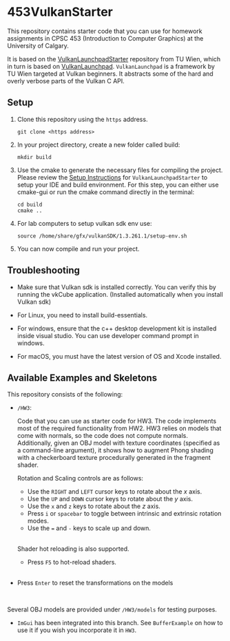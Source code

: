 # 453VulkanStarter

This repository contains starter code that you can use for homework assignments in CPSC 453 (Introduction to Computer Graphics) at the University of Calgary.

It is based on the [VulkanLaunchpadStarter](https://github.com/cg-tuwien/VulkanLaunchpadStarter) repository from TU Wien, which in turn is based on [VulkanLaunchpad](https://github.com/cg-tuwien/VulkanLaunchpad). `VulkanLaunchpad` is a framework by TU Wien targeted at Vulkan beginners. It abstracts some of the hard and overly verbose parts of the Vulkan C API.

## Setup

1. Clone this repository using the ```https``` address.
    ```
    git clone <https address>
    ```
2. In your project directory, create a new folder called build:
    ```
    mkdir build
    ```
3. Use the cmake to generate the necessary files for compiling the project. Please review the [Setup Instructions](https://github.com/cg-tuwien/VulkanLaunchpad#setup-instructions) for `VulkanLaunchpadStarter` to setup your IDE and build environment. For this step, you can either use cmake-gui or run the cmake command directly in the terminal:
    ```
    cd build
    cmake ..
    ```
4. For lab computers to setup vulkan sdk env use:
    ```
    source /home/share/gfx/vulkanSDK/1.3.261.1/setup-env.sh
    ```
5. You can now compile and run your project.

## Troubleshooting

- Make sure that Vulkan sdk is installed correctly. You can verify this by running the vkCube application. (Installed automatically when you install Vulkan sdk)

- For Linux, you need to install build-essentials.

- For windows, ensure that the c++ desktop development kit is installed inside visual studio. You can use developer command prompt in windows.

- For macOS, you must have the latest version of OS and Xcode installed.

## Available Examples and Skeletons

This repository consists of the following:

- `/HW3`:

  Code that you can use as starter code for HW3. The code implements most of the required functionality from HW2. HW3 relies on models that come with normals, so the code does not compute normals.
  Additionally, given an OBJ model with texture coordinates (specified as a command-line argument), it shows how to augment Phong shading with a checkerboard texture procedurally generated in the fragment shader.

  Rotation and Scaling controls are as follows:
  - Use the `RIGHT` and `LEFT` cursor keys to rotate about the $x$ axis. 
  - Use the `UP` and `DOWN` cursor keys to rotate about the $y$ axis.
  - Use the `x` and `z` keys to rotate about the $z$ axis.
  - Press `i` or `spacebar` to toggle between intrinsic and extrinsic rotation modes.
  - Use the `=` and `-` keys to scale up and down. 

  <br>
 
  Shader hot reloading is also supported.
  - Press `F5` to hot-reload shaders.
  
  <br>

 - Press `Enter` to reset the transformations on the models 

<br>

  Several OBJ models are provided under `/HW3/models` for testing purposes.

- `ImGui` has been integrated into this branch. See `BufferExample` on how to use it if you wish you incorporate it in `HW3`. 